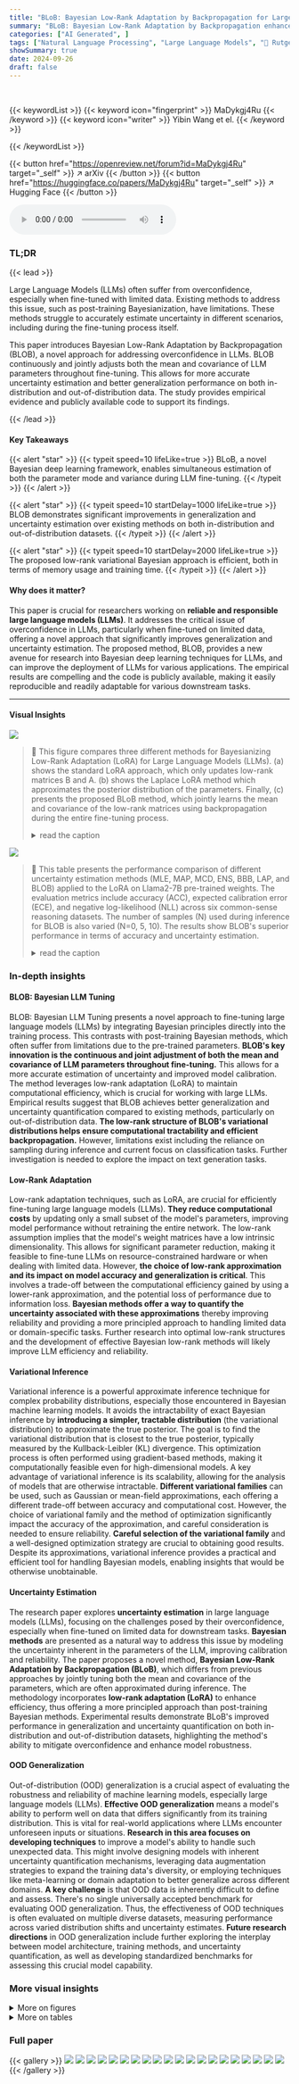 ```yaml
---
title: "BLoB: Bayesian Low-Rank Adaptation by Backpropagation for Large Language Models"
summary: "BLoB: Bayesian Low-Rank Adaptation by Backpropagation enhances LLMs by jointly tuning mean and covariance of parameters during fine-tuning, improving uncertainty estimation and generalization."
categories: ["AI Generated", ]
tags: ["Natural Language Processing", "Large Language Models", "🏢 Rutgers University",]
showSummary: true
date: 2024-09-26
draft: false
---
```


<br>

{{< keywordList >}}
{{< keyword icon="fingerprint" >}} MaDykgj4Ru {{< /keyword >}}
{{< keyword icon="writer" >}} Yibin Wang et el. {{< /keyword >}}
 
{{< /keywordList >}}

{{< button href="https://openreview.net/forum?id=MaDykgj4Ru" target="_self" >}}
↗ arXiv
{{< /button >}}
{{< button href="https://huggingface.co/papers/MaDykgj4Ru" target="_self" >}}
↗ Hugging Face
{{< /button >}}



<audio controls>
    <source src="https://ai-paper-reviewer.com/MaDykgj4Ru/podcast.wav" type="audio/wav">
    Your browser does not support the audio element.
</audio>


### TL;DR


{{< lead >}}

Large Language Models (LLMs) often suffer from overconfidence, especially when fine-tuned with limited data.  Existing methods to address this issue, such as post-training Bayesianization, have limitations.  These methods struggle to accurately estimate uncertainty in different scenarios, including during the fine-tuning process itself.



This paper introduces Bayesian Low-Rank Adaptation by Backpropagation (BLOB), a novel approach for addressing overconfidence in LLMs.  BLOB continuously and jointly adjusts both the mean and covariance of LLM parameters throughout fine-tuning.  This allows for more accurate uncertainty estimation and better generalization performance on both in-distribution and out-of-distribution data. The study provides empirical evidence and publicly available code to support its findings.

{{< /lead >}}


#### Key Takeaways

{{< alert "star" >}}
{{< typeit speed=10 lifeLike=true >}} BLoB, a novel Bayesian deep learning framework, enables simultaneous estimation of both the parameter mode and variance during LLM fine-tuning. {{< /typeit >}}
{{< /alert >}}

{{< alert "star" >}}
{{< typeit speed=10 startDelay=1000 lifeLike=true >}} BLOB demonstrates significant improvements in generalization and uncertainty estimation over existing methods on both in-distribution and out-of-distribution datasets. {{< /typeit >}}
{{< /alert >}}

{{< alert "star" >}}
{{< typeit speed=10 startDelay=2000 lifeLike=true >}} The proposed low-rank variational Bayesian approach is efficient, both in terms of memory usage and training time. {{< /typeit >}}
{{< /alert >}}

#### Why does it matter?
This paper is crucial for researchers working on **reliable and responsible large language models (LLMs)**.  It addresses the critical issue of overconfidence in LLMs, particularly when fine-tuned on limited data, offering a novel approach that significantly improves generalization and uncertainty estimation.  The proposed method, BLOB, provides a new avenue for research into Bayesian deep learning techniques for LLMs, and can improve the deployment of LLMs for various applications.  The empirical results are compelling and the code is publicly available, making it easily reproducible and readily adaptable for various downstream tasks.

------
#### Visual Insights



![](https://ai-paper-reviewer.com/MaDykgj4Ru/figures_3_1.jpg)

> 🔼 This figure compares three different methods for Bayesianizing Low-Rank Adaptation (LoRA) for Large Language Models (LLMs).  (a) shows the standard LoRA approach, which only updates low-rank matrices B and A. (b) shows the Laplace LoRA method which approximates the posterior distribution of the parameters. Finally, (c) presents the proposed BLoB method, which jointly learns the mean and covariance of the low-rank matrices using backpropagation during the entire fine-tuning process.
> <details>
> <summary>read the caption</summary>
> Figure 1: Overview of our Bayesian Low-Rank Adaptation by Backpropagation, i.e., BLoB (right) as well as comparison with existing methods such as LoRA (left) and Laplace LoRA (middle).
> </details>





![](https://ai-paper-reviewer.com/MaDykgj4Ru/tables_6_1.jpg)

> 🔼 This table presents the performance comparison of different uncertainty estimation methods (MLE, MAP, MCD, ENS, BBB, LAP, and BLOB) applied to the LoRA on Llama2-7B pre-trained weights.  The evaluation metrics include accuracy (ACC), expected calibration error (ECE), and negative log-likelihood (NLL) across six common-sense reasoning datasets. The number of samples (N) used during inference for BLOB is also varied (N=0, 5, 10).  The results show BLOB's superior performance in terms of accuracy and uncertainty estimation.
> <details>
> <summary>read the caption</summary>
> Table 1: Performance of different methods applied to LoRA on Llama2-7B pre-trained weights, where Accuracy (ACC) and Expected Calibration Error (ECE) are reported in percentages. The evaluation is done across six common-sense reasoning tasks with a shared hyper-parameter setting after 5,000 gradient steps. We use N to represent the number of samples during inference in BLOB. '↑' and '↓' indicate that higher and lower values are preferred, respectively. Boldface and underlining denote the best and the second-best performance, respectively.
> </details>





### In-depth insights


#### BLOB: Bayesian LLM Tuning
BLOB: Bayesian LLM Tuning presents a novel approach to fine-tuning large language models (LLMs) by integrating Bayesian principles directly into the training process.  This contrasts with post-training Bayesian methods, which often suffer from limitations due to the pre-trained parameters. **BLOB's key innovation is the continuous and joint adjustment of both the mean and covariance of LLM parameters throughout fine-tuning.** This allows for a more accurate estimation of uncertainty and improved model calibration.  The method leverages low-rank adaptation (LoRA) to maintain computational efficiency, which is crucial for working with large LLMs.  Empirical results suggest that BLOB achieves better generalization and uncertainty quantification compared to existing methods, particularly on out-of-distribution data.  **The low-rank structure of BLOB's variational distributions helps ensure computational tractability and efficient backpropagation.** However, limitations exist including the reliance on sampling during inference and current focus on classification tasks.  Further investigation is needed to explore the impact on text generation tasks.

#### Low-Rank Adaptation
Low-rank adaptation techniques, such as LoRA, are crucial for efficiently fine-tuning large language models (LLMs).  **They reduce computational costs** by updating only a small subset of the model's parameters, improving model performance without retraining the entire network.  The low-rank assumption implies that the model's weight matrices have a low intrinsic dimensionality.  This allows for significant parameter reduction, making it feasible to fine-tune LLMs on resource-constrained hardware or when dealing with limited data.  However, **the choice of low-rank approximation and its impact on model accuracy and generalization is critical**.  This involves a trade-off between the computational efficiency gained by using a lower-rank approximation, and the potential loss of performance due to information loss.  **Bayesian methods offer a way to quantify the uncertainty associated with these approximations** thereby improving reliability and providing a more principled approach to handling limited data or domain-specific tasks.  Further research into optimal low-rank structures and the development of effective Bayesian low-rank methods will likely improve LLM efficiency and reliability.

#### Variational Inference
Variational inference is a powerful approximate inference technique for complex probability distributions, especially those encountered in Bayesian machine learning models.  It avoids the intractability of exact Bayesian inference by **introducing a simpler, tractable distribution** (the variational distribution) to approximate the true posterior.  The goal is to find the variational distribution that is closest to the true posterior, typically measured by the Kullback-Leibler (KL) divergence.  This optimization process is often performed using gradient-based methods, making it computationally feasible even for high-dimensional models.  A key advantage of variational inference is its scalability, allowing for the analysis of models that are otherwise intractable. **Different variational families** can be used, such as Gaussian or mean-field approximations, each offering a different trade-off between accuracy and computational cost.  However, the choice of variational family and the method of optimization significantly impact the accuracy of the approximation, and careful consideration is needed to ensure reliability. **Careful selection of the variational family** and a well-designed optimization strategy are crucial to obtaining good results.  Despite its approximations, variational inference provides a practical and efficient tool for handling Bayesian models, enabling insights that would be otherwise unobtainable.

#### Uncertainty Estimation
The research paper explores **uncertainty estimation** in large language models (LLMs), focusing on the challenges posed by their overconfidence, especially when fine-tuned on limited data for downstream tasks.  **Bayesian methods** are presented as a natural way to address this issue by modeling the uncertainty inherent in the parameters of the LLM, improving calibration and reliability.  The paper proposes a novel method, **Bayesian Low-Rank Adaptation by Backpropagation (BLoB)**, which differs from previous approaches by jointly tuning both the mean and covariance of the parameters, which are often approximated during inference. The methodology incorporates **low-rank adaptation (LoRA)** to enhance efficiency, thus offering a more principled approach than post-training Bayesian methods.  Experimental results demonstrate BLoB's improved performance in generalization and uncertainty quantification on both in-distribution and out-of-distribution datasets, highlighting the method's ability to mitigate overconfidence and enhance model robustness.

#### OOD Generalization
Out-of-distribution (OOD) generalization is a crucial aspect of evaluating the robustness and reliability of machine learning models, especially large language models (LLMs).  **Effective OOD generalization** means a model's ability to perform well on data that differs significantly from its training distribution.  This is vital for real-world applications where LLMs encounter unforeseen inputs or situations.  **Research in this area focuses on developing techniques** to improve a model's ability to handle such unexpected data. This might involve designing models with inherent uncertainty quantification mechanisms, leveraging data augmentation strategies to expand the training data's diversity, or employing techniques like meta-learning or domain adaptation to better generalize across different domains.  **A key challenge** is that OOD data is inherently difficult to define and assess. There's no single universally accepted benchmark for evaluating OOD generalization.  Thus, the effectiveness of OOD techniques is often evaluated on multiple diverse datasets, measuring performance across varied distribution shifts and uncertainty estimates.  **Future research directions** in OOD generalization include further exploring the interplay between model architecture, training methods, and uncertainty quantification, as well as developing standardized benchmarks for assessing this crucial model capability.


### More visual insights

<details>
<summary>More on figures
</summary>


![](https://ai-paper-reviewer.com/MaDykgj4Ru/figures_22_1.jpg)

> 🔼 This figure compares three different methods for Bayesianizing Low-Rank Adaptation (LoRA) in large language models.  The left panel shows the standard LoRA approach. The middle panel shows the Laplace LoRA method. The right panel shows the authors' proposed Bayesian Low-Rank Adaptation by Backpropagation (BLoB) method.  BLoB differs from the others by jointly adjusting the mean and covariance of LLM parameters during fine-tuning, instead of performing approximate Bayesian estimation post-training. The figure highlights the differences in how each method handles the weight updates and incorporates Bayesian inference.
> <details>
> <summary>read the caption</summary>
> Figure 1: Overview of our Bayesian Low-Rank Adaptation by Backpropagation, i.e., BLoB (right) as well as comparison with existing methods such as LoRA (left) and Laplace LoRA (middle).
> </details>



![](https://ai-paper-reviewer.com/MaDykgj4Ru/figures_27_1.jpg)

> 🔼 This figure compares three different methods for Bayesianizing Low-Rank Adaptation (LoRA) for Large Language Models (LLMs):  standard LoRA, Laplace LoRA, and the proposed method, Bayesian Low-Rank Adaptation by Backpropagation (BLoB).  It visually illustrates the key differences in how each method handles the weight update matrices (A and B) within the LoRA framework during fine-tuning, specifically showing how BLoB jointly estimates both mean and covariance, unlike the others.  This simultaneous estimation allows for more accurate uncertainty quantification.
> <details>
> <summary>read the caption</summary>
> Figure 1: Overview of our Bayesian Low-Rank Adaptation by Backpropagation, i.e., BLoB (right) as well as comparison with existing methods such as LoRA (left) and Laplace LoRA (middle).
> </details>



![](https://ai-paper-reviewer.com/MaDykgj4Ru/figures_28_1.jpg)

> 🔼 This figure compares three different methods for Bayesian Low-Rank Adaptation: LoRA, Laplace LoRA, and the proposed BLoB method.  LoRA is shown on the left, and it only updates the weights with a rank-r matrix, which is efficient but doesn't account for uncertainty. Laplace LoRA (middle) adds uncertainty by approximating the posterior distribution after training.  BLoB (right), the proposed method, jointly updates the mean and covariance of the low-rank matrices during training, which allows for continuous and joint adjustment of both mean and covariance, thus providing better uncertainty estimation and generalization.
> <details>
> <summary>read the caption</summary>
> Figure 1: Overview of our Bayesian Low-Rank Adaptation by Backpropagation, i.e., BLoB (right) as well as comparison with existing methods such as LoRA (left) and Laplace LoRA (middle).
> </details>



![](https://ai-paper-reviewer.com/MaDykgj4Ru/figures_29_1.jpg)

> 🔼 This figure compares three different methods for Bayesianizing LoRA: standard LoRA, Laplace LoRA, and the proposed BLoB method.  Standard LoRA only updates the weights with a single point estimate.  Laplace LoRA approximates the Bayesian posterior with a Laplace approximation.  The proposed BLoB method jointly updates the mean and variance of the parameters throughout the fine-tuning process.
> <details>
> <summary>read the caption</summary>
> Figure 1: Overview of our Bayesian Low-Rank Adaptation by Backpropagation, i.e., BLoB (right) as well as comparison with existing methods such as LoRA (left) and Laplace LoRA (middle).
> </details>



</details>




<details>
<summary>More on tables
</summary>


![](https://ai-paper-reviewer.com/MaDykgj4Ru/tables_8_1.jpg)
> 🔼 This table presents the performance comparison of different uncertainty estimation methods (MLE, MAP, MCD, ENS, BBB, LAP, and BLOB) applied to LoRA on Llama2-7B pre-trained weights across six common-sense reasoning datasets.  The metrics used for comparison are accuracy (ACC), expected calibration error (ECE), and negative log-likelihood (NLL).  The table highlights the impact of the number of samples (N) during inference for the BLOB method.
> <details>
> <summary>read the caption</summary>
> Table 1: Performance of different methods applied to LoRA on Llama2-7B pre-trained weights, where Accuracy (ACC) and Expected Calibration Error (ECE) are reported in percentages. The evaluation is done across six common-sense reasoning tasks with a shared hyper-parameter setting after 5,000 gradient steps. We use N to represent the number of samples during inference in BLOB. '↑' and '↓' indicate that higher and lower values are preferred, respectively. Boldface and underlining denote the best and the second-best performance, respectively.
> </details>

![](https://ai-paper-reviewer.com/MaDykgj4Ru/tables_23_1.jpg)
> 🔼 This table compares the performance of various Bayesian methods (BLOB, BBB, MCD, ENS, LAP) against standard Maximum Likelihood Estimation (MLE) and Maximum A Posteriori (MAP) methods.  The comparison is done across six different common sense reasoning tasks using the same hyperparameters and after 5000 gradient steps.  The metrics used for evaluation are Accuracy (ACC), Expected Calibration Error (ECE), and Negative Log-Likelihood (NLL). The number of samples used during inference (N) for BLOB is varied to show the impact of sampling on performance.  Bold values indicate the best performing method for each metric, and underlined values indicate the second-best.
> <details>
> <summary>read the caption</summary>
> Table 1: Performance of different methods applied to LoRA on Llama2-7B pre-trained weights, where Accuracy (ACC) and Expected Calibration Error (ECE) are reported in percentages. The evaluation is done across six common-sense reasoning tasks with a shared hyper-parameter setting after 5,000 gradient steps. We use N to represent the number of samples during inference in BLOB. '↑' and '↓' indicate that higher and lower values are preferred, respectively. Boldface and underlining denote the best and the second-best performance, respectively.
> </details>

![](https://ai-paper-reviewer.com/MaDykgj4Ru/tables_23_2.jpg)
> 🔼 This table compares the performance of different methods for applying Bayesian Low-Rank Adaptation (LoRA) to a Llama2-7B pre-trained language model across six common sense reasoning tasks.  It shows accuracy (ACC), expected calibration error (ECE), and negative log-likelihood (NLL) for various methods, including Maximum Likelihood Estimation (MLE), Maximum A Posteriori (MAP), Monte Carlo Dropout (MCD), Deep Ensemble (ENS), Bayes by Backprop (BBB), Laplace LoRA (LAP), and the proposed BLOB method with varying numbers of samples (N) during inference.  Higher ACC and lower ECE/NLL values indicate better performance.
> <details>
> <summary>read the caption</summary>
> Table 1: Performance of different methods applied to LoRA on Llama2-7B pre-trained weights, where Accuracy (ACC) and Expected Calibration Error (ECE) are reported in percentages. The evaluation is done across six common-sense reasoning tasks with a shared hyper-parameter setting after 5,000 gradient steps. We use N to represent the number of samples during inference in BLOB. '↑' and '↓' indicate that higher and lower values are preferred, respectively. Boldface and underlining denote the best and the second-best performance, respectively.
> </details>

![](https://ai-paper-reviewer.com/MaDykgj4Ru/tables_24_1.jpg)
> 🔼 This table compares the performance of various uncertainty estimation methods applied to the LoRA adapter on Llama2-7B pre-trained weights across six common-sense reasoning datasets.  Metrics include Accuracy (ACC), Expected Calibration Error (ECE), and Negative Log-Likelihood (NLL).  The number of inference samples (N) for BLOB is varied to show its impact.  Higher ACC is better; lower ECE and NLL are better.
> <details>
> <summary>read the caption</summary>
> Table 1: Performance of different methods applied to LoRA on Llama2-7B pre-trained weights, where Accuracy (ACC) and Expected Calibration Error (ECE) are reported in percentages. The evaluation is done across six common-sense reasoning tasks with a shared hyper-parameter setting after 5,000 gradient steps. We use N to represent the number of samples during inference in BLOB. '↑' and '↓' indicate that higher and lower values are preferred, respectively. Boldface and underlining denote the best and the second-best performance, respectively.
> </details>

![](https://ai-paper-reviewer.com/MaDykgj4Ru/tables_24_2.jpg)
> 🔼 This table compares the performance of different methods (MLE, MAP, MCD, ENS, BBB, LAP, and BLOB with different sample sizes N) on six common-sense reasoning tasks using Llama2-7B pre-trained weights.  The metrics used are Accuracy (ACC), Expected Calibration Error (ECE), and Negative Log-Likelihood (NLL).  It shows how well each method calibrates its confidence and its overall accuracy and uncertainty estimation.
> <details>
> <summary>read the caption</summary>
> Table 1: Performance of different methods applied to LoRA on Llama2-7B pre-trained weights, where Accuracy (ACC) and Expected Calibration Error (ECE) are reported in percentages. The evaluation is done across six common-sense reasoning tasks with a shared hyper-parameter setting after 5,000 gradient steps. We use N to represent the number of samples during inference in BLOB. '↑' and '↓' indicate that higher and lower values are preferred, respectively. Boldface and underlining denote the best and the second-best performance, respectively.
> </details>

![](https://ai-paper-reviewer.com/MaDykgj4Ru/tables_25_1.jpg)
> 🔼 This table presents the performance comparison of several methods (MLE, MAP, MCD, ENS, BBB, LAP, and BLOB with different sample numbers) for fine-tuning LLMs on six common-sense reasoning tasks using LoRA. The metrics used for evaluation include Accuracy (ACC), Expected Calibration Error (ECE), and Negative Log-Likelihood (NLL), reflecting both performance and uncertainty estimation.  The table highlights the superior performance of the proposed BLOB method, particularly when considering uncertainty estimation.
> <details>
> <summary>read the caption</summary>
> Table 1: Performance of different methods applied to LoRA on Llama2-7B pre-trained weights, where Accuracy (ACC) and Expected Calibration Error (ECE) are reported in percentages. The evaluation is done across six common-sense reasoning tasks with a shared hyper-parameter setting after 5,000 gradient steps. We use N to represent the number of samples during inference in BLOB. '↑' and '↓' indicate that higher and lower values are preferred, respectively. Boldface and underlining denote the best and the second-best performance, respectively.
> </details>

![](https://ai-paper-reviewer.com/MaDykgj4Ru/tables_26_1.jpg)
> 🔼 This table compares the performance of various Bayesian methods (including the proposed BLOB) and maximum likelihood/maximum a posteriori estimation baselines on six common sense reasoning datasets.  Performance is measured by accuracy, expected calibration error, and negative log-likelihood, reflecting both predictive accuracy and uncertainty calibration.  The impact of varying the number of samples used during inference with BLOB is also explored.
> <details>
> <summary>read the caption</summary>
> Table 1: Performance of different methods applied to LoRA on Llama2-7B pre-trained weights, where Accuracy (ACC) and Expected Calibration Error (ECE) are reported in percentages. The evaluation is done across six common-sense reasoning tasks with a shared hyper-parameter setting after 5,000 gradient steps. We use N to represent the number of samples during inference in BLOB. '↑' and '↓' indicate that higher and lower values are preferred, respectively. Boldface and underlining denote the best and the second-best performance, respectively.
> </details>

![](https://ai-paper-reviewer.com/MaDykgj4Ru/tables_27_1.jpg)
> 🔼 This table compares the performance of various methods (MLE, MAP, MCD, ENS, BBB, LAP, and BLOB) for adapting a Llama2-7B language model using LoRA to six common-sense reasoning tasks.  The metrics used are accuracy (ACC) and expected calibration error (ECE), both shown as percentages.  The table highlights the impact of the number of samples (N) used during inference for the BLOB method.
> <details>
> <summary>read the caption</summary>
> Table 1: Performance of different methods applied to LoRA on Llama2-7B pre-trained weights, where Accuracy (ACC) and Expected Calibration Error (ECE) are reported in percentages. The evaluation is done across six common-sense reasoning tasks with a shared hyper-parameter setting after 5,000 gradient steps. We use N to represent the number of samples during inference in BLOB. “↑” and “↓” indicate that higher and lower values are preferred, respectively. Boldface and underlining denote the best and the second-best performance, respectively.
> </details>

![](https://ai-paper-reviewer.com/MaDykgj4Ru/tables_27_2.jpg)
> 🔼 This table compares the performance of several methods (MLE, MAP, MCD, ENS, BBB, LAP, and BLOB) for adapting Llama2-7B language models using LoRA on six common sense reasoning tasks.  The metrics used are accuracy (ACC), expected calibration error (ECE), and negative log-likelihood (NLL).  Different numbers of samples (N) during inference are tested for BLOB to show the impact on performance.  The best and second-best performances are highlighted.
> <details>
> <summary>read the caption</summary>
> Table 1: Performance of different methods applied to LoRA on Llama2-7B pre-trained weights, where Accuracy (ACC) and Expected Calibration Error (ECE) are reported in percentages. The evaluation is done across six common-sense reasoning tasks with a shared hyper-parameter setting after 5,000 gradient steps. We use N to represent the number of samples during inference in BLOB. '↑' and '↓' indicate that higher and lower values are preferred, respectively. Boldface and underlining denote the best and the second-best performance, respectively.
> </details>

</details>




### Full paper

{{< gallery >}}
<img src="https://ai-paper-reviewer.com/MaDykgj4Ru/1.png" class="grid-w50 md:grid-w33 xl:grid-w25" />
<img src="https://ai-paper-reviewer.com/MaDykgj4Ru/2.png" class="grid-w50 md:grid-w33 xl:grid-w25" />
<img src="https://ai-paper-reviewer.com/MaDykgj4Ru/3.png" class="grid-w50 md:grid-w33 xl:grid-w25" />
<img src="https://ai-paper-reviewer.com/MaDykgj4Ru/4.png" class="grid-w50 md:grid-w33 xl:grid-w25" />
<img src="https://ai-paper-reviewer.com/MaDykgj4Ru/5.png" class="grid-w50 md:grid-w33 xl:grid-w25" />
<img src="https://ai-paper-reviewer.com/MaDykgj4Ru/6.png" class="grid-w50 md:grid-w33 xl:grid-w25" />
<img src="https://ai-paper-reviewer.com/MaDykgj4Ru/7.png" class="grid-w50 md:grid-w33 xl:grid-w25" />
<img src="https://ai-paper-reviewer.com/MaDykgj4Ru/8.png" class="grid-w50 md:grid-w33 xl:grid-w25" />
<img src="https://ai-paper-reviewer.com/MaDykgj4Ru/9.png" class="grid-w50 md:grid-w33 xl:grid-w25" />
<img src="https://ai-paper-reviewer.com/MaDykgj4Ru/10.png" class="grid-w50 md:grid-w33 xl:grid-w25" />
<img src="https://ai-paper-reviewer.com/MaDykgj4Ru/11.png" class="grid-w50 md:grid-w33 xl:grid-w25" />
<img src="https://ai-paper-reviewer.com/MaDykgj4Ru/12.png" class="grid-w50 md:grid-w33 xl:grid-w25" />
<img src="https://ai-paper-reviewer.com/MaDykgj4Ru/13.png" class="grid-w50 md:grid-w33 xl:grid-w25" />
<img src="https://ai-paper-reviewer.com/MaDykgj4Ru/14.png" class="grid-w50 md:grid-w33 xl:grid-w25" />
<img src="https://ai-paper-reviewer.com/MaDykgj4Ru/15.png" class="grid-w50 md:grid-w33 xl:grid-w25" />
<img src="https://ai-paper-reviewer.com/MaDykgj4Ru/16.png" class="grid-w50 md:grid-w33 xl:grid-w25" />
<img src="https://ai-paper-reviewer.com/MaDykgj4Ru/17.png" class="grid-w50 md:grid-w33 xl:grid-w25" />
<img src="https://ai-paper-reviewer.com/MaDykgj4Ru/18.png" class="grid-w50 md:grid-w33 xl:grid-w25" />
<img src="https://ai-paper-reviewer.com/MaDykgj4Ru/19.png" class="grid-w50 md:grid-w33 xl:grid-w25" />
<img src="https://ai-paper-reviewer.com/MaDykgj4Ru/20.png" class="grid-w50 md:grid-w33 xl:grid-w25" />
{{< /gallery >}}